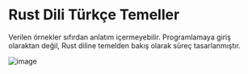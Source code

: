 # Rust Dili Türkçe Temeller

Verilen örnekler sıfırdan anlatım içermeyebilir. Programlamaya giriş olaraktan değil, Rust diline temelden bakış olarak süreç tasarlanmıştır.

![image](https://github.com/companyakis/rust-turk-dili/assets/77589867/70d65514-7f5f-4f32-97d5-84082153c9a4)

